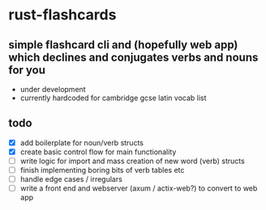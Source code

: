 # rust-flashcards

## simple flashcard cli and (hopefully web app) which declines and conjugates verbs and nouns for you
- under development
- currently hardcoded for cambridge gcse latin vocab list

## todo
- [x] add boilerplate for noun/verb structs 
- [x] create basic control flow for main functionality
- [ ] write logic for import and mass creation of new word (verb) structs
- [ ] finish implementing boring bits of verb tables etc
- [ ] handle edge cases / irregulars 
- [ ] write a front end and webserver (axum / actix-web?) to convert to web app